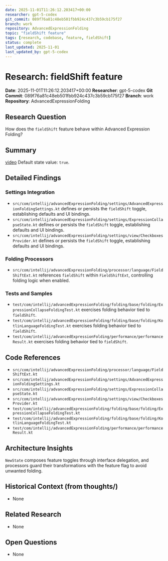 ```yaml
---
date: 2025-11-01T11:26:12.203417+00:00
researcher: gpt-5-codex
git_commit: 089f76a81c48eb501fbb924c437c3b59cb175f27
branch: work
repository: AdvancedExpressionFolding
topic: "fieldShift feature"
tags: [research, codebase, feature, fieldShift]
status: complete
last_updated: 2025-11-01
last_updated_by: gpt-5-codex
---
```


# Research: fieldShift feature

**Date**: 2025-11-01T11:26:12.203417+00:00
**Researcher**: gpt-5-codex
**Git Commit**: 089f76a81c48eb501fbb924c437c3b59cb175f27
**Branch**: work
**Repository**: AdvancedExpressionFolding

## Research Question
How does the `fieldShift` feature behave within Advanced Expression Folding?

## Summary
[video](https://youtu.be/qANBuozPpvM) Default state value: `true`.

## Detailed Findings
### Settings Integration
- `src/com/intellij/advancedExpressionFolding/settings/AdvancedExpressionFoldingSettings.kt` defines or persists the `fieldShift` toggle, establishing defaults and UI bindings.
- `src/com/intellij/advancedExpressionFolding/settings/ExpressionCollapseState.kt` defines or persists the `fieldShift` toggle, establishing defaults and UI bindings.
- `src/com/intellij/advancedExpressionFolding/settings/view/CheckboxesProvider.kt` defines or persists the `fieldShift` toggle, establishing defaults and UI bindings.

### Folding Processors
- `src/com/intellij/advancedExpressionFolding/processor/language/FieldShiftExt.kt` references `fieldShift` within `FieldShiftExt`, controlling folding logic when enabled.

### Tests and Samples
- `test/com/intellij/advancedExpressionFolding/folding/base/folding/ExpressionCollapseFoldingTest.kt` exercises folding behavior tied to `fieldShift`.
- `test/com/intellij/advancedExpressionFolding/folding/base/folding/KotlinLanguageFoldingTest.kt` exercises folding behavior tied to `fieldShift`.
- `test/com/intellij/advancedExpressionFolding/performance/performanceResult.kt` exercises folding behavior tied to `fieldShift`.

## Code References
- `src/com/intellij/advancedExpressionFolding/processor/language/FieldShiftExt.kt`
- `src/com/intellij/advancedExpressionFolding/settings/AdvancedExpressionFoldingSettings.kt`
- `src/com/intellij/advancedExpressionFolding/settings/ExpressionCollapseState.kt`
- `src/com/intellij/advancedExpressionFolding/settings/view/CheckboxesProvider.kt`
- `test/com/intellij/advancedExpressionFolding/folding/base/folding/ExpressionCollapseFoldingTest.kt`
- `test/com/intellij/advancedExpressionFolding/folding/base/folding/KotlinLanguageFoldingTest.kt`
- `test/com/intellij/advancedExpressionFolding/performance/performanceResult.kt`

## Architecture Insights
`NewState` composes feature toggles through interface delegation, and processors guard their transformations with the feature flag to avoid unwanted folding.

## Historical Context (from thoughts/)
- None

## Related Research
- None

## Open Questions
- None
